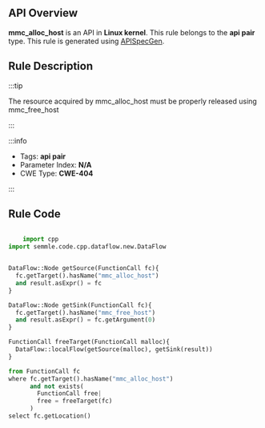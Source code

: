 ---
---


## API Overview
**mmc_alloc_host** is an API in **Linux kernel**. This rule belongs to the **api pair** type. This rule is generated using [APISpecGen](../../tools/APISpecGen).
## Rule Description

:::tip

The resource acquired by mmc_alloc_host must be properly released using mmc_free_host

:::

:::info

- Tags: **api pair**
- Parameter Index: **N/A**
- CWE Type: **CWE-404**

:::

## Rule Code
```python

    import cpp
import semmle.code.cpp.dataflow.new.DataFlow


DataFlow::Node getSource(FunctionCall fc){
  fc.getTarget().hasName("mmc_alloc_host")
  and result.asExpr() = fc
}

DataFlow::Node getSink(FunctionCall fc){
  fc.getTarget().hasName("mmc_free_host")
  and result.asExpr() = fc.getArgument(0)
}

FunctionCall freeTarget(FunctionCall malloc){
  DataFlow::localFlow(getSource(malloc), getSink(result))
}

from FunctionCall fc
where fc.getTarget().hasName("mmc_alloc_host")
      and not exists(
        FunctionCall free| 
        free = freeTarget(fc)
      )
select fc.getLocation()

    
```